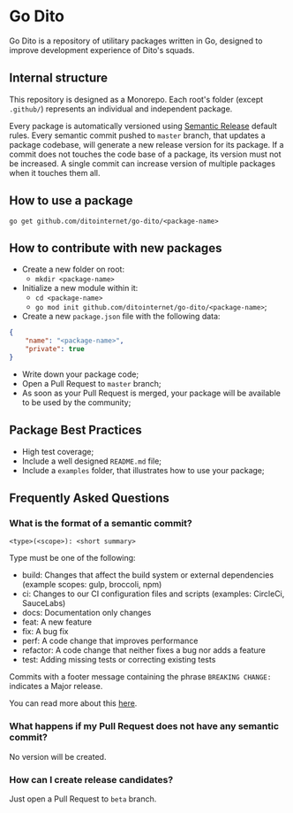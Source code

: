 # Go Dito

Go Dito is a repository of utilitary packages written in Go, designed to improve development experience of Dito's squads.


## Internal structure

This repository is designed as a Monorepo. Each root's folder (except `.github/`) represents an individual and independent package.

Every package is automatically versioned using [Semantic Release](https://github.com/semantic-release/semantic-release) default rules. Every semantic commit pushed to `master` branch, that updates a package codebase, will generate a new release version for its package. If a commit does not touches the code base of a package, its version must not be increased. A single commit can increase version of multiple packages when it touches them all.

## How to use a package

`go get github.com/ditointernet/go-dito/<package-name>`

## How to contribute with new packages

- Create a new folder on root:
  - `mkdir <package-name>`
- Initialize a new module within it:
  - `cd <package-name>`
  - `go mod init github.com/ditointernet/go-dito/<package-name>`;
- Create a new `package.json` file with the following data:
```json
{
    "name": "<package-name>",
    "private": true
}
```
- Write down your package code;
- Open a Pull Request to `master` branch;
- As soon as your Pull Request is merged, your package will be available to be used by the community;

## Package Best Practices

- High test coverage;
- Include a well designed `README.md` file;
- Include a `examples` folder, that illustrates how to use your package;

## Frequently Asked Questions

### What is the format of a semantic commit?

`<type>(<scope>): <short summary>`

Type must be one of the following:

- build: Changes that affect the build system or external dependencies (example scopes: gulp, broccoli, npm)
- ci: Changes to our CI configuration files and scripts (examples: CircleCi, SauceLabs)
- docs: Documentation only changes
- feat: A new feature
- fix: A bug fix
- perf: A code change that improves performance
- refactor: A code change that neither fixes a bug nor adds a feature
- test: Adding missing tests or correcting existing tests

Commits with a footer message containing the phrase `BREAKING CHANGE: ` indicates a Major release.

You can read more about this [here](https://github.com/angular/angular/blob/master/CONTRIBUTING.md#-commit-message-format).

### What happens if my Pull Request does not have any semantic commit?

No version will be created.

### How can I create release candidates?

Just open a Pull Request to `beta` branch.